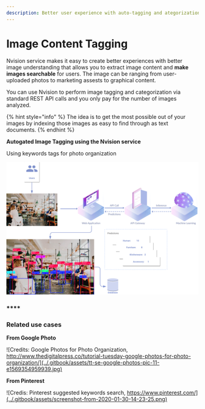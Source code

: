 ```yaml
---
description: Better user experience with auto-tagging and ategorization services
---
```


# Image Content Tagging

Nvision service makes it easy to create better experiences with better image understanding that allows you to extract image content and **make images searchable** for users. The image can be ranging from user-uploaded photos to marketing assests to graphical content. 

You can use Nvision to perform image tagging and categorization via standard REST API calls and you only pay for the number of images analyzed.

{% hint style="info" %}
The idea is to get the most possible out of your images by indexing those images as easy to find through as text documents.
{% endhint %}

**Autogated Image Tagging using the Nvision service**

Using keywords tags for photo organization

![](../.gitbook/assets/nvision-messaging-system-tagging-1.png)

### \*\*\*\*

### **Related use cases**

**From Google Photo**

![Credits: Google Photos for Photo Organization, http://www.thedigitalpress.co/tutorial-tuesday-google-photos-for-photo-organization/](../.gitbook/assets/tt-se-google-photos-pic-11-e1569354959939.jpg)

**From Pinterest**

![Credis: Pinterest suggested keywords search, https://www.pinterest.com/](../.gitbook/assets/screenshot-from-2020-01-30-14-23-25.png)




